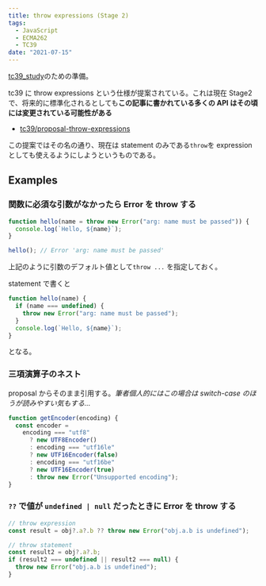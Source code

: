 ```yaml
---
title: throw expressions (Stage 2)
tags:
  - JavaScript
  - ECMA262
  - TC39
date: "2021-07-15"
---
```


[tc39_study](https://web-study.connpass.com/event/213676/)のための準備。

tc39 に throw expressions という仕様が提案されている。これは現在 Stage2 で、将来的に標準化されるとしても**この記事に書かれている多くの API はその頃には変更されている可能性がある**

- [tc39/proposal-throw-expressions](https://github.com/tc39/proposal-throw-expressions)

この提案ではその名の通り、現在は statement のみである`throw`を expression としても使えるようにしようというものである。

## Examples

### 関数に必須な引数がなかったら Error を throw する

```js
function hello(name = throw new Error("arg: name must be passed")) {
  console.log(`Hello, ${name}`);
}

hello(); // Error 'arg: name must be passed'
```

上記のように引数のデフォルト値として`throw ...` を指定しておく。

statement で書くと

```js
function hello(name) {
  if (name === undefined) {
    throw new Error("arg: name must be passed");
  }
  console.log(`Hello, ${name}`);
}
```

となる。

### 三項演算子のネスト

proposal からそのまま引用する。_筆者個人的にはこの場合は switch-case のほうが読みやすい気もする..._

```js
function getEncoder(encoding) {
  const encoder =
    encoding === "utf8"
      ? new UTF8Encoder()
      : encoding === "utf16le"
      ? new UTF16Encoder(false)
      : encoding === "utf16be"
      ? new UTF16Encoder(true)
      : throw new Error("Unsupported encoding");
}
```

### `??` で値が `undefined | null` だったときに Error を throw する

```js
// throw expression
const result = obj?.a?.b ?? throw new Error("obj.a.b is undefined");

// throw statement
const result2 = obj?.a?.b;
if (result2 === undefined || result2 === null) {
  throw new Error("obj.a.b is undefined");
}
```
